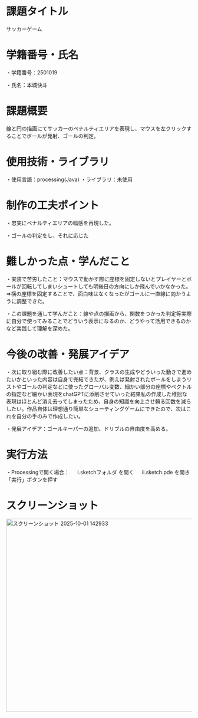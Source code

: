 # 課題タイトル
サッカーゲーム
# 学籍番号・氏名
・学籍番号：2501019

・氏名：本城快斗
# 課題概要
線と円の描画にてサッカーのペナルティエリアを表現し、マウスを左クリックすることでボールが発射、ゴールの判定。
# 使用技術・ライブラリ
・使用言語：processing(Java)
・ライブラリ：未使用
# 制作の工夫ポイント
・忠実にペナルティエリアの幅感を再現した。

・ゴールの判定をし、それに応じた
# 難しかった点・学んだこと
・実装で苦労したこと：マウスで動かす際に座標を固定しないとプレイヤーとボールが回転してしまいシュートしても明後日の方向にしか飛んでいかなかった。
⇒横の座標を固定することで、面白味はなくなったがゴールに一直線に向かうように調整できた。

・この課題を通して学んだこと：線や点の描画から、関数をつかった判定等実際に自分で使ってみることでどういう表示になるのか、どうやって活用できるのかなど実践して理解を深めた。
# 今後の改善・発展アイデア
・次に取り組む際に改善したい点：背景、クラスの生成やどういった動きで進めたいかといった内容は自身で完結できたが、例えば発射されたボールをしまうリストやゴールの判定などに使ったグローバル変数、細かい部分の座標やベクトルの指定など細かい表現をchatGPTに添削させていった結果私の作成した稚拙な表現はほとんど消え去ってしまったため、自身の知識を向上させ頼る回数を減らしたい。作品自体は理想通り簡単なシューティングゲームにできたので、次はこれを自分の手のみで作成したい。

・発展アイデア：ゴールキーパーの追加、ドリブルの自由度を高める。
# 実行方法
・Processingで開く場合：
　
 ⅰ.sketchフォルダ を開く
　
 ⅱ.sketch.pde を開き「実行」ボタンを押す
# スクリーンショット
<img width="801" height="523" alt="スクリーンショット 2025-10-01 142933" src="https://github.com/user-attachments/assets/9276d1f5-cd15-4ecd-bc40-364c644839e9" />
